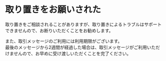 # 取り置きをお願いされた

取り置きをご相談されることがありますが、取り置きによるトラブルはサポートできませんので、お断りいただくことをお勧めします。

また、取引メッセージのご利用には利用期限がございます。  
最後のメッセージから2週間が経過した場合は、取引メッセージがご利用いただけませんので、お早めに受け渡しいただくことを完了ください。